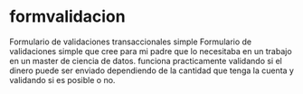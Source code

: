 # formvalidacion
Formulario de validaciones transaccionales simple
Formulario de validaciones simple que cree para mi padre que lo necesitaba en un trabajo en un master de ciencia de datos. funciona practicamente validando si el dinero puede ser enviado dependiendo de la cantidad que tenga la cuenta y validando si es posible o no. 
